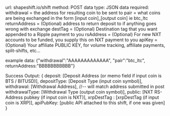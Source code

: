 
url:  shapeshift.io/shift
method: POST
data type: JSON
data required:
withdrawal     = the address for resulting coin to be sent to
pair       = what coins are being exchanged in the form [input coin]_[output coin]  ie btc_ltc
returnAddress  = (Optional) address to return deposit to if anything goes wrong with exchange
destTag    = (Optional) Destination tag that you want appended to a Ripple payment to you
rsAddress  = (Optional) For new NXT accounts to be funded, you supply this on NXT payment to you
apiKey     = (Optional) Your affiliate PUBLIC KEY, for volume tracking, affiliate payments, split-shifts, etc...

example data: {"withdrawal":"AAAAAAAAAAAAA", "pair":"btc_ltc", returnAddress:"BBBBBBBBBBB"}

Success Output:
    {
        deposit: [Deposit Address (or memo field if input coin is BTS / BITUSD)],
        depositType: [Deposit Type (input coin symbol)],
        withdrawal: [Withdrawal Address], //-- will match address submitted in post
        withdrawalType: [Withdrawal Type (output coin symbol)],
        public: [NXT RS-Address pubkey (if input coin is NXT)],
        xrpDestTag : [xrpDestTag (if input coin is XRP)],
        apiPubKey: [public API attached to this shift, if one was given]
    }
